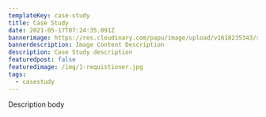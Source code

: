 ```yaml
---
templateKey: case-study
title: Case Study
date: 2021-05-17T07:24:35.091Z
bannerimage: https://res.cloudinary.com/papu/image/upload/v1618235343/step-graphic_hyyoyt.gif
bannerdescription: Image Content Description
description: Case Study description
featuredpost: false
featuredimage: /img/1-requistioner.jpg
tags:
  - casestudy
---
```

Description body